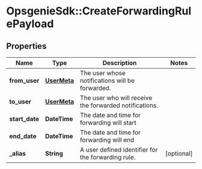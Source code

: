 # OpsgenieSdk::CreateForwardingRulePayload

## Properties
Name | Type | Description | Notes
------------ | ------------- | ------------- | -------------
**from_user** | [**UserMeta**](UserMeta.md) | The user whose notifications will be forwarded. | 
**to_user** | [**UserMeta**](UserMeta.md) | The user who will receive the forwarded notifications. | 
**start_date** | **DateTime** | The date and time for forwarding will start | 
**end_date** | **DateTime** | The date and time for forwarding will end | 
**_alias** | **String** | A user defined identifier for the forwarding rule. | [optional] 


